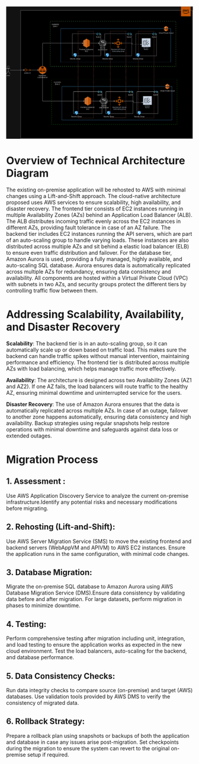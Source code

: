 
![Cloud Technical Architecture Diagram](Technical_diagram.png)

# Overview of Technical Architecture Diagram
The existing on-premise application will be rehosted to AWS with minimal changes using a Lift-and-Shift approach. 
The cloud-native architecture proposed uses AWS services to ensure scalability, high availability, and disaster recovery. The frontend tier consists of EC2 instances running in multiple Availability Zones (AZs) behind an Application Load Balancer (ALB). The ALB distributes incoming traffic evenly across the EC2 instances in different AZs, providing fault tolerance in case of an AZ failure. The backend tier includes EC2 instances running the API servers, which are part of an auto-scaling group to handle varying loads. These instances are also distributed across multiple AZs and sit behind a elastic load balancer (ELB) to ensure even traffic distribution and failover. For the database tier, Amazon Aurora is used, providing a fully managed, highly available, and auto-scaling SQL database. Aurora ensures data is automatically replicated across multiple AZs for redundancy, ensuring data consistency and availability. All components are hosted within a Virtual Private Cloud (VPC) with subnets in two AZs, and security groups protect the different tiers by controlling traffic flow between them.

# Addressing Scalability, Availability, and Disaster Recovery
**Scalability**: The backend tier is in an auto-scaling group, so it can automatically scale up or down based on traffic load. This makes sure the backend can handle traffic spikes without manual intervention, maintaining performance and efficiency. The frontend tier is distributed across multiple AZs with load balancing, which helps manage traffic more effectively.

**Availability**: The architecture is designed across two Availability Zones (AZ1 and AZ2). If one AZ fails, the load balancers will route traffic to the healthy AZ, ensuring minimal downtime and uninterrupted service for the users.

**Disaster Recovery**: The use of Amazon Aurora ensures that the data is automatically replicated across multiple AZs. In case of an outage, failover to another zone happens automatically, ensuring data consistency and high availability. Backup strategies using regular snapshots help restore operations with minimal downtime and safeguards against data loss or extended outages.

# Migration Process
## 1. Assessment : 
Use AWS Application Discovery Service to analyze the current on-premise infrastructure.Identify any potential risks and necessary modifications before migrating.

## 2. Rehosting (Lift-and-Shift):
Use AWS Server Migration Service (SMS) to move the existing frontend and backend servers (WebAppVM and APIVM) to AWS EC2 instances. Ensure the application runs in the same configuration, with minimal code changes.

## 3. Database Migration:
Migrate the on-premise SQL database to Amazon Aurora using AWS Database Migration Service (DMS).Ensure data consistency by validating data before and after migration. For large datasets, perform migration in phases to minimize downtime.

## 4. Testing:
Perform comprehensive testing after migration including unit, integration, and load testing to ensure the application works as expected in the new cloud environment. Test the load balancers, auto-scaling for the backend, and database performance.

## 5. Data Consistency Checks:
Run data integrity checks to compare source (on-premise) and target (AWS) databases. Use validation tools provided by AWS DMS to verify the consistency of migrated data.

## 6. Rollback Strategy:
Prepare a rollback plan using snapshots or backups of both the application and database in case any issues arise post-migration. Set checkpoints during the migration to ensure the system can revert to the original on-premise setup if required.

